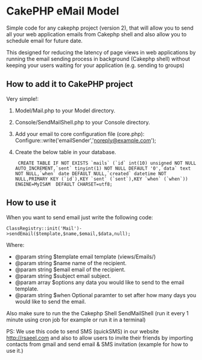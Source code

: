 CakePHP eMail Model
============================================================

Simple code for any cakephp project (version 2), that will allow you to send all your web application emails from Cakephp shell and also allow you to schedule email for future date.

This designed for reducing the latency of page views in web applications by running the email sending process in background (Cakephp shell) without keeping your users waiting for your application (e.g. sending to groups)

How to add it to CakePHP project
-------------------------------------------------------

Very simple!:

1. Model/Mail.php to your Model directory.
2. Console/SendMailShell.php to your Console directory.
3. Add your email to core configuration file (core.php):
			Configure::write('emailSender','noreply@example.com');
4. Create the below table in your database.

		CREATE TABLE IF NOT EXISTS `mails` (`id` int(10) unsigned NOT NULL AUTO_INCREMENT,`sent` tinyint(1) NOT NULL DEFAULT '0',`data` text NOT NULL,`when` date DEFAULT NULL,`created` datetime NOT NULL,PRIMARY KEY (`id`),KEY `sent` (`sent`),KEY `when` (`when`)) ENGINE=MyISAM  DEFAULT CHARSET=utf8;

How to use it
-------------------------------------------------------

When you want to send email just write the following code:

	ClassRegistry::init('Mail')->sendEmail($template,$name,$email,$data,null);

Where:

 * @param string $template email template (views/Emails/)
 * @param string $name name of the recipient.
 * @param string $email email of the recipient.
 * @param string $subject email subject.
 * @param array $options any data you would like to send to the email template.
 * @param string $when Optional paramter to set after how many days you would like to send the email.
 
 Also make sure to run the the Cakephp Shell SendMailShell (run it every 1 minute using cron job for example or run it in a terminal)


PS:
We use this code to send SMS (quickSMS) in our website http://rsaeel.com and also to allow users to invite their friends by importing contacts from gmail and send email & SMS invitation (example for how to use it.)